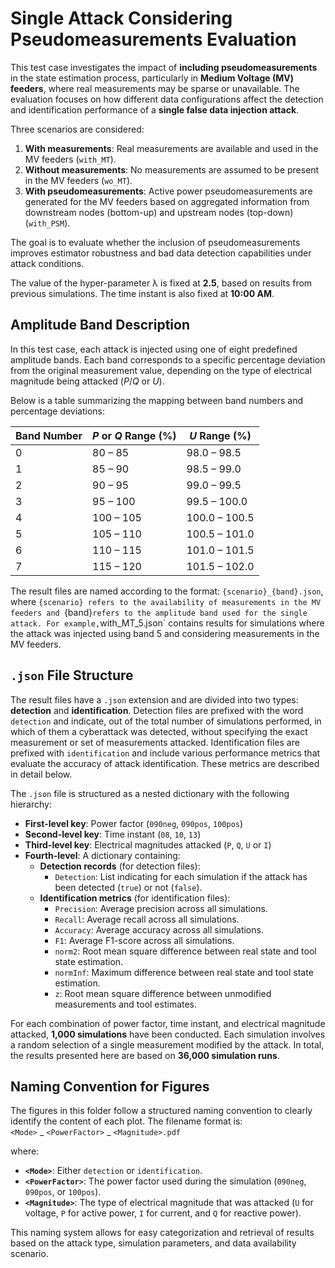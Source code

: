 # Single Attack Considering Pseudomeasurements Evaluation

This test case investigates the impact of **including pseudomeasurements** in the state estimation process, particularly in **Medium Voltage (MV) feeders**, where real measurements may be sparse or unavailable. The evaluation focuses on how different data configurations affect the detection and identification performance of a **single false data injection attack**.

Three scenarios are considered:
1. **With measurements**: Real measurements are available and used in the MV feeders (`with_MT`).
2. **Without measurements**: No measurements are assumed to be present in the MV feeders (`wo_MT`).
3. **With pseudomeasurements**: Active power pseudomeasurements are generated for the MV feeders based on aggregated information from downstream nodes (bottom-up) and upstream nodes (top-down)  (`with_PSM`).

The goal is to evaluate whether the inclusion of pseudomeasurements improves estimator robustness and bad data detection capabilities under attack conditions.

The value of the hyper-parameter λ is fixed at **2.5**, based on results from previous simulations. The time instant is also fixed at **10:00 AM**.

## Amplitude Band Description

In this test case, each attack is injected using one of eight predefined amplitude bands. Each band corresponds to a specific percentage deviation from the original measurement value, depending on the type of electrical magnitude being attacked (*P*/*Q* or *U*).

Below is a table summarizing the mapping between band numbers and percentage deviations:

| Band Number | *P* or *Q* Range (%) | *U* Range (%)     |
|-------------|-----------------------|--------------------|
| 0           | 80 – 85               | 98.0 – 98.5        |
| 1           | 85 – 90               | 98.5 – 99.0        |
| 2           | 90 – 95               | 99.0 – 99.5        |
| 3           | 95 – 100              | 99.5 – 100.0       |
| 4           | 100 – 105             | 100.0 – 100.5      |
| 5           | 105 – 110             | 100.5 – 101.0      |
| 6           | 110 – 115             | 101.0 – 101.5      |
| 7           | 115 – 120             | 101.5 – 102.0      |

The result files are named according to the format: `{scenario}_{band}.json`, where `{scenario} refers to the availability of measurements in the MV feeders and `{band}` refers to the amplitude band used for the single attack. For example, `with_MT_5.json` contains results for simulations where the attack was injected using band 5 and considering measurements in the MV feeders.

## `.json` File Structure

The result files have a `.json` extension and are divided into two types: **detection** and **identification**. Detection files are prefixed with the word `detection` and indicate, out of the total number of simulations performed, in which of them a cyberattack was detected, without specifying the exact measurement or set of measurements attacked. Identification files are prefixed with `identification` and include various performance metrics that evaluate the accuracy of attack identification. These metrics are described in detail below.

The `.json` file is structured as a nested dictionary with the following hierarchy:

- **First-level key**: Power factor (`090neg`, `090pos`, `100pos`)
- **Second-level key**: Time instant (`08`, `10`, `13`) 
- **Third-level key**: Electrical magnitudes attacked (`P`, `Q`, `U` or `I`)
- **Fourth-level**: A dictionary containing:
  - **Detection records** (for detection files):
    - `Detection`: List indicating for each simulation if the attack has been detected (`true`) or not (`false`).
  - **Identification metrics** (for identification files):
    - `Precision`: Average precision across all simulations.
    - `Recall`: Average recall across all simulations.
    - `Accuracy`: Average accuracy across all simulations.
    - `F1`: Average F1-score across all simulations.
    - `norm2`: Root mean square difference between real state and tool state estimation.
    - `normInf`: Maximum difference between real state and tool state estimation.
    - `z`: Root mean square difference between unmodified measurements and tool estimates.


For each combination of power factor, time instant, and electrical magnitude attacked, **1,000 simulations** have been conducted. Each simulation involves a random selection of a single measurement modified by the attack. In total, the results presented here are based on **36,000 simulation runs**.

## Naming Convention for Figures

The figures in this folder follow a structured naming convention to clearly identify the content of each plot. The filename format is:  
`<Mode>` _ `<PowerFactor>` _ `<Magnitude>.pdf`  

where:

- **`<Mode>`**: Either `detection` or `identification`.
- **`<PowerFactor>`**: The power factor used during the simulation (`090neg`, `090pos`, or `100pos`).
- **`<Magnitude>`**: The type of electrical magnitude that was attacked (`U` for voltage, `P` for active power, `I` for current, and `Q` for reactive power).

This naming system allows for easy categorization and retrieval of results based on the attack type, simulation parameters, and data availability scenario.